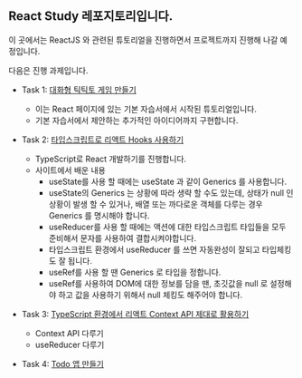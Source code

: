 ## React Study 레포지토리입니다.

이 곳에서는 ReactJS 와 관련된 튜토리얼을 진행하면서 프로젝트까지 진행해 나갈 예정입니다.

다음은 진행 과제입니다.

- Task 1: [대화형 틱틱토 게임 만들기](https://ko.reactjs.org/tutorial/tutorial.html)

  - 이는 React 페이지에 있는 기본 자습서에서 시작된 튜토리얼입니다.
  - 기본 자습서에서 제안하는 추가적인 아이디어까지 구현합니다.

- Task 2: [타입스크립트로 리액트 Hooks 사용하기](https://velog.io/@velopert/using-hooks-with-typescript)

  - TypeScript로 React 개발하기를 진행합니다.
  - 사이트에서 배운 내용
    - useState를 사용 할 때에는 useState<string> 과 같이 Generics 를 사용합니다.
    - useState의 Generics 는 상황에 따라 생략 할 수도 있는데, 상태가 null 인 상황이 발생 할 수 있거나, 배열 또는 까다로운 객체를 다루는 경우 Generics 를 명시해야 합니다.
    - useReducer를 사용 할 때에는 액션에 대한 타입스크립트 타입들을 모두 준비해서 문자를 사용하여 결합시켜야합니다.
    - 타입스크립트 환경에서 useReducer 를 쓰면 자동완성이 잘되고 타입체킹도 잘 됩니다.
    - useRef를 사용 할 땐 Generics 로 타입을 정합니다.
    - useRef를 사용하여 DOM에 대한 정보를 담을 땐, 초깃값을 null 로 설정해야 하고 값을 사용하기 위해서 null 체킹도 해주어야 합니다.

- Task 3: [TypeScript 환경에서 리액트 Context API 제대로 활용하기](https://velog.io/@velopert/typescript-context-api)

  - Context API 다루기
  - useReducer 다루기

- Task 4: [Todo 앱 만들기](https://velopert.com/3480)
